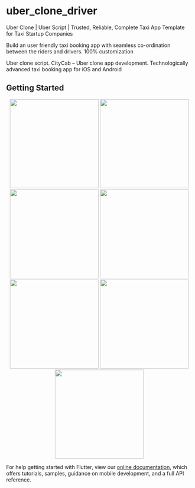 # uber_clone_driver

Uber Clone | Uber Script | Trusted, Reliable, Complete Taxi App Template for Taxi Startup Companies

Build an user friendly taxi booking app with seamless co-ordination between the riders and drivers. 100% customization

Uber clone script. CityCab – Uber clone app development. Technologically advanced taxi booking app for iOS and Android

## Getting Started

<div style="text-align:center">
  
<img src="https://github.com/prof22/Flutter-firebase-Uber-Clone/blob/main/screen1.jpg" width="240"/>
<img src="https://github.com/prof22/Flutter-firebase-Uber-Clone/blob/main/screen2.jpg" width="240"/>
<img src="https://github.com/prof22/Flutter-firebase-Uber-Clone/blob/main/screen3.jpg" width="240"/>
<img src="https://github.com/prof22/Flutter-firebase-Uber-Clone/blob/main/screen4.jpg" width="240"/>
<img src="https://github.com/prof22/Flutter-firebase-Uber-Clone/blob/main/screen5.jpg" width="240"/>
<img src="https://github.com/prof22/Flutter-firebase-Uber-Clone/blob/main/screen6.jpg" width="240"/>
<img src="https://github.com/prof22/Flutter-firebase-Uber-Clone/blob/main/screen7.jpg" width="240"/>
</div>

For help getting started with Flutter, view our
[online documentation](https://flutter.dev/docs), which offers tutorials,
samples, guidance on mobile development, and a full API reference.
